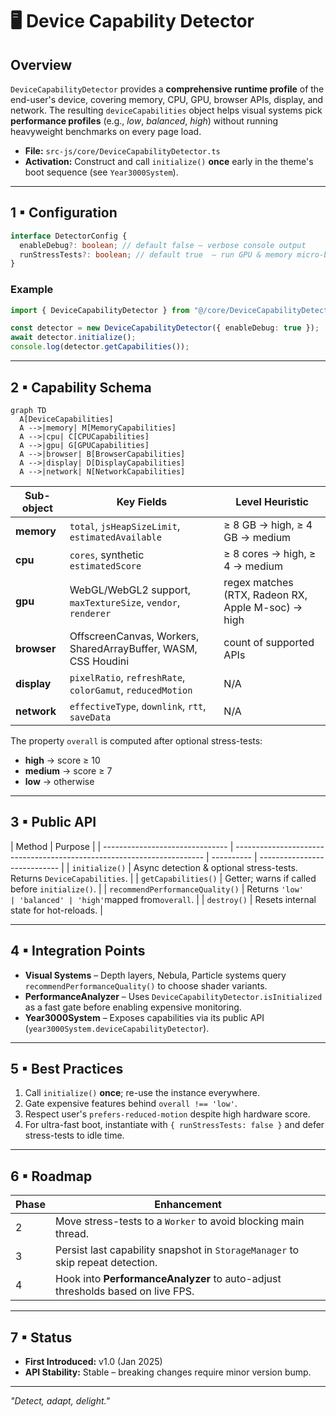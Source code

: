 # 🖥️ Device Capability Detector

## Overview

`DeviceCapabilityDetector` provides a **comprehensive runtime profile** of the end-user's device, covering memory, CPU, GPU, browser APIs, display, and network. The resulting `deviceCapabilities` object helps visual systems pick **performance profiles** (e.g., _low_, _balanced_, _high_) without running heavyweight benchmarks on every page load.

- **File:** `src-js/core/DeviceCapabilityDetector.ts`
- **Activation:** Construct and call `initialize()` **once** early in the theme's boot sequence (see `Year3000System`).

---

## 1 ▪ Configuration

```ts
interface DetectorConfig {
  enableDebug?: boolean; // default false – verbose console output
  runStressTests?: boolean; // default true  – run GPU & memory micro-benchmarks
}
```

### Example

```ts
import { DeviceCapabilityDetector } from "@/core/DeviceCapabilityDetector";

const detector = new DeviceCapabilityDetector({ enableDebug: true });
await detector.initialize();
console.log(detector.getCapabilities());
```

---

## 2 ▪ Capability Schema

```mermaid
graph TD
  A[DeviceCapabilities]
  A -->|memory| M[MemoryCapabilities]
  A -->|cpu| C[CPUCapabilities]
  A -->|gpu| G[GPUCapabilities]
  A -->|browser| B[BrowserCapabilities]
  A -->|display| D[DisplayCapabilities]
  A -->|network| N[NetworkCapabilities]
```

| Sub-object  | Key Fields                                                     | Level Heuristic                                    |
| ----------- | -------------------------------------------------------------- | -------------------------------------------------- |
| **memory**  | `total`, `jsHeapSizeLimit`, `estimatedAvailable`               | ≥ 8 GB → high, ≥ 4 GB → medium                     |
| **cpu**     | `cores`, synthetic `estimatedScore`                            | ≥ 8 cores → high, ≥ 4 → medium                     |
| **gpu**     | WebGL/WebGL2 support, `maxTextureSize`, `vendor`, `renderer`   | regex matches (RTX, Radeon RX, Apple M-soc) → high |
| **browser** | OffscreenCanvas, Workers, SharedArrayBuffer, WASM, CSS Houdini | count of supported APIs                            |
| **display** | `pixelRatio`, `refreshRate`, `colorGamut`, `reducedMotion`     | N/A                                                |
| **network** | `effectiveType`, `downlink`, `rtt`, `saveData`                 | N/A                                                |

The property `overall` is computed after optional stress-tests:

- **high** → score ≥ 10
- **medium** → score ≥ 7
- **low** → otherwise

---

## 3 ▪ Public API

| Method                          | Purpose                                                                |
| ------------------------------- | ---------------------------------------------------------------------- | ---------- | ---------------------------- |
| `initialize()`                  | Async detection & optional stress-tests. Returns `DeviceCapabilities`. |
| `getCapabilities()`             | Getter; warns if called before `initialize()`.                         |
| `recommendPerformanceQuality()` | Returns `'low'                                                         | 'balanced' | 'high'`mapped from`overall`. |
| `destroy()`                     | Resets internal state for hot-reloads.                                 |

---

## 4 ▪ Integration Points

- **Visual Systems** – Depth layers, Nebula, Particle systems query `recommendPerformanceQuality()` to choose shader variants.
- **PerformanceAnalyzer** – Uses `DeviceCapabilityDetector.isInitialized` as a fast gate before enabling expensive monitoring.
- **Year3000System** – Exposes capabilities via its public API (`year3000System.deviceCapabilityDetector`).

---

## 5 ▪ Best Practices

1. Call `initialize()` **once**; re-use the instance everywhere.
2. Gate expensive features behind `overall !== 'low'`.
3. Respect user's `prefers-reduced-motion` despite high hardware score.
4. For ultra-fast boot, instantiate with `{ runStressTests: false }` and defer stress-tests to idle time.

---

## 6 ▪ Roadmap

| Phase | Enhancement                                                                    |
| ----- | ------------------------------------------------------------------------------ |
| 2     | Move stress-tests to a `Worker` to avoid blocking main thread.                 |
| 3     | Persist last capability snapshot in `StorageManager` to skip repeat detection. |
| 4     | Hook into **PerformanceAnalyzer** to auto-adjust thresholds based on live FPS. |

---

## 7 ▪ Status

- **First Introduced:** v1.0 (Jan 2025)
- **API Stability:** Stable – breaking changes require minor version bump.

---

_"Detect, adapt, delight."_
